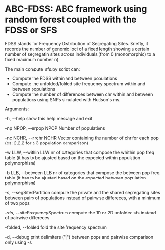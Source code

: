 # ABC-FDSS: ABC framework using random forest coupled with the FDSS or SFS

FDSS stands for Frequency Distribution of Segregating Sites. Briefly, it records the number of genomic loci of a fixed length showing a certain number of segregatin sites across individuals (from 0 (monomorphic) to a fixed maximum number n)

The main compute_sfs.py script can:
* Compute the FDSS within and between populations 
* Compute the unfolded/folded site frequency spectrum within and between populations
* Compute the number of differences between chr within and between populations
using SNPs simulated with Hudson's ms.

Arguments:

  -h, --help 			show this help message and exit

  -np NPOP, --nrpop NPOP	Number of populations

  -nc NCHR, --nrchr NCHR	Vector containing the number of chr for each pop (es:
                        	2,2,2 for a 3 population comparison)

  -w LLW, --within LLW  	nr of categories that compose the whithin pop freq table 
				(it has to be ajusted based on the expected within population polymorphism)

  -b LLB, --between LLB		nr of categories that compose the between pop freq table
				(it has to be ajusted based on the expected between population polymorphism)

  -s, --segSitesPartition	compute the private and the shared segregating sites between pairs of populations
				instead of pairwise differeces, with a minimum of two pops

  -sfs, --siteFrequencySpectrum	compute the 1D or 2D unfolded sfs instead of pairwise differeces

  -folded, --folded     	fold the site frequency spectrum

  -d, --debug          		print delimiters ("|") between pops and pairwise comparison only using -s




